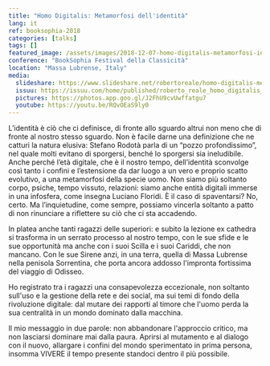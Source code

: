 ```yaml
---
title: "Homo Digitalis: Metamorfosi dell'identità"
lang: it
ref: booksophia-2018
categories: [talks]
tags: []
featured_image: /assets/images/2018-12-07-homo-digitalis-metamorfosi-identita.jpg
conference: "BookSophia Festival della Classicità"
location: "Massa Lubrense, Italy"
media:
  slideshare: https://www.slideshare.net/robertoreale/homo-digitalis-metamorfosi-dellidentit
  issuu: https://issuu.com/home/published/roberto_reale_homo_digitalis_2018.p
  pictures: https://photos.app.goo.gl/J2FhU9cvUwffatgu7
  youtube: https://youtu.be/RQvOEaS9ly0
---
```


L’identità è ciò che ci definisce, di fronte allo sguardo altrui non meno che di fronte al nostro stesso sguardo. Non è facile darne una definizione che ne catturi la natura elusiva: Stefano Rodotà parla di un “pozzo profondissimo”, nel quale molti evitano di sporgersi, benché lo sporgersi sia ineludibile.  Anche perché l’età digitale, che è il nostro tempo, dell’identità sconvolge così tanto i confini e l’estensione da dar luogo a un vero e proprio scatto evolutivo, a una metamorfosi della specie uomo.  Non siamo più soltanto corpo, psiche, tempo vissuto, relazioni: siamo anche entità digitali immerse in una infosfera, come insegna Luciano Floridi. È il caso di spaventarsi? No, certo. Ma l’inquietudine, come sempre, possiamo vincerla soltanto a patto di non rinunciare a riflettere su ciò che ci sta accadendo.

In platea anche tanti ragazzi delle superiori: e subito la lezione ex cathedra si trasforma in un serrato processo al nostro tempo, con le sue sfide e le sue opportunità ma anche con i suoi Scilla e i suoi Cariddi, che non mancano. Con le sue Sirene anzi, in una terra, quella di Massa Lubrense nella penisola Sorrentina, che porta ancora addosso l'impronta fortissima del viaggio di Odisseo.

Ho registrato tra i ragazzi una consapevolezza eccezionale, non soltanto sull'uso e la gestione della rete e dei social, ma sui temi di fondo della rivoluzione digitale: dal mutare dei rapporti al timore che l'uomo perda la sua centralità in un mondo dominato dalla macchina.

Il mio messaggio in due parole: non abbandonare l'approccio critico, ma non lasciarsi dominare mai dalla paura. Aprirsi al mutamento e al dialogo con il nuovo, allargare i confini del mondo sperimentato in prima persona, insomma VIVERE il tempo presente standoci dentro il più possibile.
